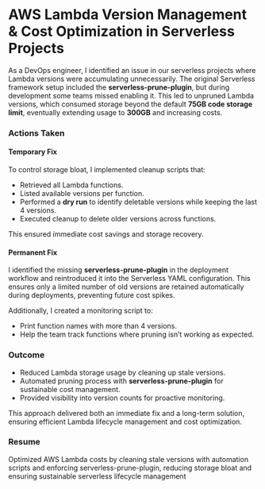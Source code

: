 # AWS Lambda Version Management & Cost Optimization in Serverless Projects
As a DevOps engineer, I identified an issue in our serverless projects where Lambda versions were accumulating unnecessarily. The original Serverless framework setup included the **serverless-prune-plugin**, but during development some teams missed enabling it. This led to unpruned Lambda versions, which consumed storage beyond the default **75GB code storage limit**, eventually extending usage to **300GB** and increasing costs.

### Actions Taken

#### Temporary Fix

To control storage bloat, I implemented cleanup scripts that:

* Retrieved all Lambda functions.
* Listed available versions per function.
* Performed a **dry run** to identify deletable versions while keeping the last 4 versions.
* Executed cleanup to delete older versions across functions.

This ensured immediate cost savings and storage recovery.

#### Permanent Fix

I identified the missing **serverless-prune-plugin** in the deployment workflow and reintroduced it into the Serverless YAML configuration. This ensures only a limited number of old versions are retained automatically during deployments, preventing future cost spikes.

Additionally, I created a monitoring script to:

* Print function names with more than 4 versions.
* Help the team track functions where pruning isn’t working as expected.

### Outcome

* Reduced Lambda storage usage by cleaning up stale versions.
* Automated pruning process with **serverless-prune-plugin** for sustainable cost management.
* Provided visibility into version counts for proactive monitoring.

This approach delivered both an immediate fix and a long-term solution, ensuring efficient Lambda lifecycle management and cost optimization.

### Resume
Optimized AWS Lambda costs by cleaning stale versions with automation scripts and enforcing serverless-prune-plugin, reducing storage bloat and ensuring sustainable serverless lifecycle management
